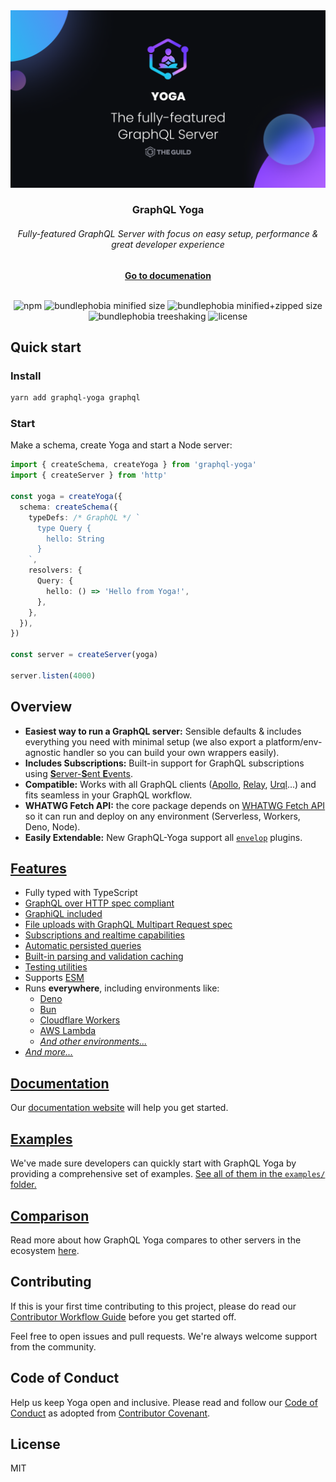 <div align="center"><img src="./website/public/cover.png" width="720" /></div>

<div align="center">
  <h3>GraphQL Yoga</h3>
  <h6>Fully-featured GraphQL Server with focus on easy setup, performance & great developer experience</h6>
  <a href="https://www.the-guild.dev/graphql/yoga-server/v3"><b>Go to documenation</b></a>
</div>

<br />

<div align="center">

![npm](https://badgen.net/npm/v/graphql-yoga)
![bundlephobia minified size](https://badgen.net/bundlephobia/min/graphql-yoga)
![bundlephobia minified+zipped size](https://badgen.net/bundlephobia/minzip/graphql-yoga)
![bundlephobia treeshaking](https://badgen.net/bundlephobia/tree-shaking/graphql-yoga)
![license](https://badgen.net/github/license/dotansimha/graphql-yoga)

</div>

## Quick start

### Install

```sh
yarn add graphql-yoga graphql
```

### Start

Make a schema, create Yoga and start a Node server:

```ts
import { createSchema, createYoga } from 'graphql-yoga'
import { createServer } from 'http'

const yoga = createYoga({
  schema: createSchema({
    typeDefs: /* GraphQL */ `
      type Query {
        hello: String
      }
    `,
    resolvers: {
      Query: {
        hello: () => 'Hello from Yoga!',
      },
    },
  }),
})

const server = createServer(yoga)

server.listen(4000)
```

## Overview

- **Easiest way to run a GraphQL server:** Sensible defaults & includes everything you need with minimal setup (we also export a platform/env-agnostic handler so you can build your own wrappers easily).
- **Includes Subscriptions:** Built-in support for GraphQL subscriptions using [**S**erver-**S**ent **E**vents](https://developer.mozilla.org/en-US/docs/Web/API/Server-sent_events/Using_server-sent_events).
- **Compatible:** Works with all GraphQL clients ([Apollo](https://www.apollographql.com/docs/react/), [Relay](https://relay.dev/), [Urql](https://formidable.com/open-source/urql/)...) and fits seamless in your GraphQL workflow.
- **WHATWG Fetch API:** the core package depends on [WHATWG Fetch API](https://fetch.spec.whatwg.org/) so it can run and deploy on any environment (Serverless, Workers, Deno, Node).
- **Easily Extendable:** New GraphQL-Yoga support all [`envelop`](https://www.envelop.dev) plugins.

## [Features](https://www.the-guild.dev/graphql/yoga-server/v3)

- Fully typed with TypeScript
- [GraphQL over HTTP spec compliant](https://github.com/graphql/graphql-over-http)
- [GraphiQL included](https://www.the-guild.dev/graphql/yoga-server/v3/features/graphiql)
- [File uploads with GraphQL Multipart Request spec](https://www.the-guild.dev/graphql/yoga-server/v3/features/file-uploads)
- [Subscriptions and realtime capabilities](https://www.the-guild.dev/graphql/yoga-server/v3/features/subscriptions)
- [Automatic persisted queries](https://www.the-guild.dev/graphql/yoga-server/v3/features/automatic-persisted-queries)
- [Built-in parsing and validation caching](https://www.the-guild.dev/graphql/yoga-server/v3/features/parsing-and-validation-caching)
- [Testing utilities](https://www.the-guild.dev/graphql/yoga-server/v3/features/testing)
- Supports [ESM](https://developer.mozilla.org/en-US/docs/Web/JavaScript/Guide/Modules)
- Runs **everywhere**, including environments like:
  - [Deno](https://www.the-guild.dev/graphql/yoga-server/v3/integrations/integration-with-deno)
  - [Bun](https://www.the-guild.dev/graphql/yoga-server/v3/integrations/integration-with-bun)
  - [Cloudflare Workers](https://www.the-guild.dev/graphql/yoga-server/v3/integrations/integration-with-cloudflare-workers)
  - [AWS Lambda](https://www.the-guild.dev/graphql/yoga-server/v3/integrations/integration-with-aws-lambda)
  - [_And other environments..._](https://www.the-guild.dev/graphql/yoga-server/v3/integrations/z-other-environments)
- [_And more..._](https://www.the-guild.dev/graphql/yoga-server/v3)

## [Documentation](https://www.the-guild.dev/graphql/yoga-server/v3)

Our [documentation website](https://www.the-guild.dev/graphql/yoga-server/v3) will help you get started.

## [Examples](https://github.com/dotansimha/graphql-yoga/tree/readme/examples)

We've made sure developers can quickly start with GraphQL Yoga by providing a comprehensive set of examples. [See all of them in the `examples/` folder.](https://github.com/dotansimha/graphql-yoga/tree/readme/examples)

## [Comparison](https://www.the-guild.dev/graphql/yoga-server/v3/comparison)

Read more about how GraphQL Yoga compares to other servers in the ecosystem [here](https://www.the-guild.dev/graphql/yoga-server/v3/comparison).

## Contributing

If this is your first time contributing to this project, please do read our [Contributor Workflow Guide](https://github.com/the-guild-org/Stack/blob/master/CONTRIBUTING.md) before you get started off.

Feel free to open issues and pull requests. We're always welcome support from the community.

## Code of Conduct

Help us keep Yoga open and inclusive. Please read and follow our [Code of Conduct](https://github.com/the-guild-org/Stack/blob/master/CODE_OF_CONDUCT.md) as adopted from [Contributor Covenant](https://www.contributor-covenant.org/).

## License

MIT
